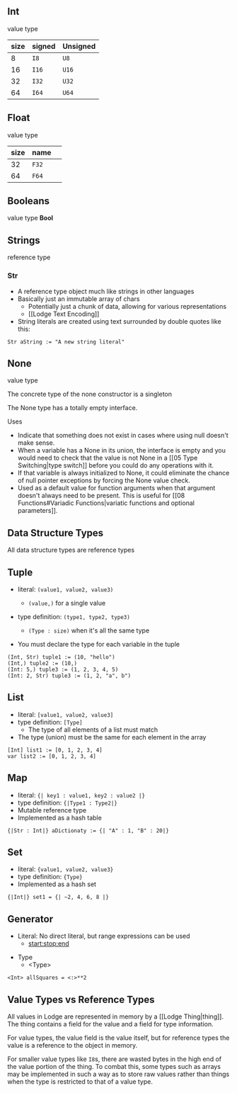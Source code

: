 ## Int
value type

| size | signed | Unsigned |
| :--- | :----- | :------- |
| 8    | `I8`   | `U8`     |
| 16   | `I16`  | `U16`    |
| 32   | `I32`  | `U32`    |
| 64   | `I64`  | `U64`    |

## Float
value type

| size | name  |     |
| :--- | :---- | --- |
| 32   | `F32` |     |
| 64   | `F64` |     |

## Booleans
value type
**Bool**

## Strings
reference type
### Str
* A reference type object much like strings in other languages
* Basically just an immutable array of chars
	* Potentially just a chunk of data, allowing for various representations
	* [[Lodge Text Encoding]]
* String literals are created using text surrounded by double quotes like this:
``` Lodge
Str aString := "A new string literal"
```

## None
value type

The concrete type of the none constructor is a singleton

The None type has a totally empty interface. 

Uses
* Indicate that something does not exist in cases where using null doesn't make sense.
* When a variable has a None in its union, the interface is empty and you would need to check that the value is not None in a [[05 Type Switching|type switch]] before you could do any operations with it.
* If that variable is always initialized to None, it could eliminate the chance of null pointer exceptions by forcing the None value check.
* Used as a default value for function arguments when that argument doesn't always need to be present. This is useful for [[08 Functions#Variadic Functions|variatic functions and optional parameters]].



## Data Structure Types
All data structure types are reference types


## Tuple
* literal: `(value1, value2, value3)`
	* `(value,)` for a single value
* type definition: `(type1, type2, type3)`
	* `(Type : size)` when it's all the same type
	
* You must declare the type for each variable in the tuple

``` Lodge
(Int, Str) tuple1 := (10, "hello") 
(Int,) tuple2 := (10,) 
(Int: 5,) tuple3 := (1, 2, 3, 4, 5)
(Int: 2, Str) tuple3 := (1, 2, "a", b")
```


## List
* literal: `[value1, value2, value3]`
* type definition: `[Type]`
	* The type of all elements of a list must match
* The type (union) must be the same for each element in the array

```
[Int] list1 := [0, 1, 2, 3, 4]
var list2 := [0, 1, 2, 3, 4]
```


## Map
* literal: `{| key1 : value1, key2 : value2 |}`
* type definition: `{|Type1 : Type2|}`
* Mutable reference type
* Implemented as a hash table

```
{|Str : Int|} aDictionaty := {| "A" : 1, "B" : 20|}
```


## Set
* literal: `{value1, value2, value3}`
* type definition: `{Type}`
* Implemented as a hash set

``` Lodge
{|Int|} set1 = {| ~2, 4, 6, 8 |}
```


## Generator
* Literal: No direct literal, but range expressions can be used
	- <start:stop:end>
- Type
	- \<Type\>

``` Lodge
<Int> allSquares = <:>**2
```

## Value Types vs Reference Types
All values in Lodge are represented in memory by a [[Lodge Thing|thing]]. 
The thing contains a field for the value and a field for type information.

For value types, the value field is the value itself, but for reference types the value is a reference to the object in memory. 

For smaller value types like `I8`s, there are wasted bytes in the high end of the value portion of the thing. To combat this, some types such as arrays may be implemented in such a way as to store raw values rather than things when the type is restricted to that of a value type. 